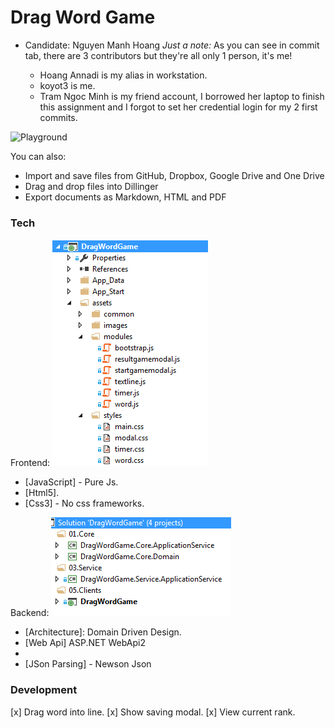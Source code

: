 # Drag Word Game

- Candidate: Nguyen Manh Hoang 
*Just a note:* As you can see in commit tab, there are 3 contributors but they're all only 1 person, it's me! 

  - Hoang Annadi is my alias in workstation.
  - koyot3 is me.
  - Tram Ngoc Minh is my friend account, I borrowed her laptop to finish this assignment and I forgot to set her credential login for my 2 first commits.

![Playground](DragWordGame.gif)

You can also:
  - Import and save files from GitHub, Dropbox, Google Drive and One Drive
  - Drag and drop files into Dillinger
  - Export documents as Markdown, HTML and PDF

### Tech

Frontend:
![Playground](frontend.png)

* [JavaScript] - Pure Js.
* [Html5].
* [Css3] - No css frameworks.

Backend:
![Playground](backend.png)

* [Architecture]: Domain Driven Design.
* [Web Api] ASP.NET WebApi2
* [DI]: Autofac 
* [JSon Parsing] - Newson Json



### Development
[x] Drag word into line.
[x] Show saving modal.
[x] View current rank.